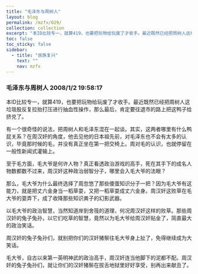 ```yaml
---
title: "毛泽东与周树人"
layout: blog
permalink: /mzfx/029/
collection: collection
excerpt: "本ID比较专一，就算419，也要把玩物给玩废了才收手。最近既然已经把周树人这垃圾股反复拉抬打压进行抽血性操作，那么最后，肯定要往退市的路上把这鸭子给挤兑了。"
toc: false
toc_sticky: false
sidebar:
  - title: "民族复兴"
    text: ""
    nav: mzfx
---
```


### 毛泽东与周树人 2008/1/2 19:58:17 

本ID比较专一，就算419，也要把玩物给玩废了才收手。最近既然已经把周树人这垃圾股反复拉抬打压进行抽血性操作，那么最后，肯定要往退市的路上把这鸭子给挤兑了。

有一个很奇怪的说法，把周树人和毛泽东混在一起谈。其实，这两者哪里有什么鸭屁关系？在周汉奸的角度，他去见他的日本祖先前，对毛泽东也不会有太多的认识，毕竟那时候的毛，并没有真正坐在第一把交椅上。周对毛的认识，也就停留在一般性新闻式灌输上。

至于毛方面，毛大爷是何许人物？真正看透政治游戏的高手，死在其手下的成名人物数都数不过来，周汉奸这种政治弱智分子，哪里会入毛大爷的法眼？

那么，毛大爷为什么最终选择了周忽悠了那些傻蛋知识分子一把？因为毛大爷有这能力，就是把丈六金身当一稻草耍，又把一稻草耍成丈六金身。周汉奸这败草在毛大爷的耍弄下，成了收降那些知识粪子的幻影武器。

以毛大爷的政治智慧，当然知道岸到舍筏的道理，何况周汉奸这样的败草。那些周汉奸的兔子兔孙，以它们吃草的智慧，竟然以为毛大爷给周汉奸贴金了，简直最大的政治笑话。

周汉奸的兔子兔孙们，就别把你们的汉奸猪鬃往毛大爷身上扯了，免得继续成为大笑话。

毛大爷，自古以来第一英明神武的政治高手，周汉奸连当他脚下的泥都不配。周汉奸的兔子兔孙们，就让你们的汉奸猪鬃在拔舌地狱里好好享受，别再出来献丑了。